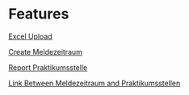 # Features

[Excel Upload](ExcelImport.md)

[Create Meldezeitraum](meldezeitraum.md)

[Report Praktikumsstelle](MeldungOertlAusbilder.md)

[Link Between Meldezeitraum and Praktikumsstellen](LinkZeitraumPraktikumsstellen.md)